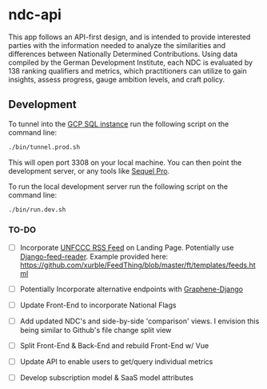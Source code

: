 # ndc-api

This app follows an API-first design, and is intended to provide interested parties with the information needed to analyze the similarities and differences between Nationally Determined Contributions. Using data compiled by the German Development Institute, each NDC is evaluated by 138 ranking qualifiers and metrics, which practitioners can utilize to gain insights, assess progress, gauge ambition levels, and craft policy.

## Development

To tunnel into the [GCP SQL instance](https://console.cloud.google.com/sql/instances/instance-1/overview?project=ndc-app-1234) run the following script on the command line:

```sh
./bin/tunnel.prod.sh
```

This will open port 3308 on your local machine. You can then point the development server, or any tools like [Sequel Pro](https://www.sequelpro.com/).

To run the local development server run the following script on the command line:

```sh
./bin/run.dev.sh
```


### TO-DO

- [ ] Incorporate [UNFCCC RSS Feed](https://www4.unfccc.int/sites/ndcstaging/_layouts/listfeed.aspx?List=%7B40BF57D3%2DBAD2%2D458C%2D8D23%2DBCAEB298A84B%7D) on Landing Page. Potentially use [Django-feed-reader](https://pypi.org/project/django-feed-reader/). Example provided here: https://github.com/xurble/FeedThing/blob/master/ft/templates/feeds.html

- [ ] Potentially Incorporate alternative endpoints with [Graphene-Django](https://github.com/graphql-python/graphene-django)

- [ ] Update Front-End to incorporate National Flags

- [ ] Add updated NDC's and side-by-side 'comparison' views. I envision this being similar to Github's file change split view

- [ ] Split Front-End & Back-End and rebuild Front-End w/ Vue

- [ ] Update API to enable users to get/query individual metrics

- [ ] Develop subscription model & SaaS model attributes
